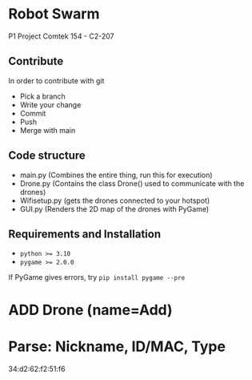 # Robot Swarm
P1 Project
Comtek 154 - C2-207

## Contribute
In order to contribute with git
* Pick a branch
* Write your change
* Commit
* Push
* Merge with main

## Code structure

- main.py       (Combines the entire thing, run this for execution)
- Drone.py      (Contains the class Drone() used to communicate with the drones)
- Wifisetup.py  (gets the drones connected to your hotspot)
- GUI.py        (Renders the 2D map of the drones with PyGame)


## Requirements and Installation
- `python >= 3.10`
- `pygame >= 2.0.0`

If PyGame gives errors, try `pip install pygame --pre`


# ADD Drone (name=Add)
# Parse: Nickname, ID/MAC, Type

34:d2:62:f2:51:f6

